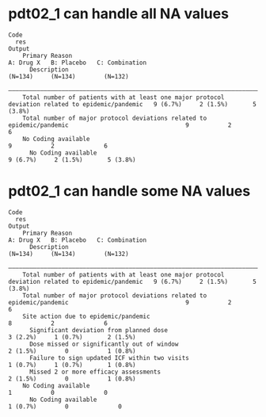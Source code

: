 # pdt02_1 can handle all NA values

    Code
      res
    Output
        Primary Reason                                                                                     A: Drug X   B: Placebo   C: Combination
          Description                                                                                       (N=134)     (N=134)        (N=132)    
        ——————————————————————————————————————————————————————————————————————————————————————————————————————————————————————————————————————————
        Total number of patients with at least one major protocol deviation related to epidemic/pandemic   9 (6.7%)     2 (1.5%)       5 (3.8%)   
        Total number of major protocol deviations related to epidemic/pandemic                                 9           2              6       
        No Coding available                                                                                    9           2              6       
          No Coding available                                                                              9 (6.7%)     2 (1.5%)       5 (3.8%)   

# pdt02_1 can handle some NA values

    Code
      res
    Output
        Primary Reason                                                                                     A: Drug X   B: Placebo   C: Combination
          Description                                                                                       (N=134)     (N=134)        (N=132)    
        ——————————————————————————————————————————————————————————————————————————————————————————————————————————————————————————————————————————
        Total number of patients with at least one major protocol deviation related to epidemic/pandemic   9 (6.7%)     2 (1.5%)       5 (3.8%)   
        Total number of major protocol deviations related to epidemic/pandemic                                 9           2              6       
        Site action due to epidemic/pandemic                                                                   8           2              6       
          Significant deviation from planned dose                                                          3 (2.2%)     1 (0.7%)       2 (1.5%)   
          Dose missed or significantly out of window                                                       2 (1.5%)        0           1 (0.8%)   
          Failure to sign updated ICF within two visits                                                    1 (0.7%)     1 (0.7%)       1 (0.8%)   
          Missed 2 or more efficacy assessments                                                            2 (1.5%)        0           1 (0.8%)   
        No Coding available                                                                                    1           0              0       
          No Coding available                                                                              1 (0.7%)        0              0       

